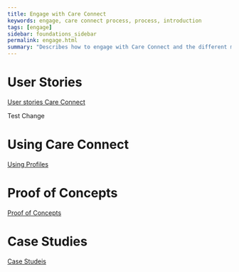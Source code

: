 ```yaml
---
title: Engage with Care Connect
keywords: engage, care connect process, process, introduction
tags: [engage]
sidebar: foundations_sidebar
permalink: engage.html
summary: "Describes how to engage with Care Connect and the different mechanisms involved in this process."
---
```



# User Stories #


[User stories Care Connect ](engage_user_stories.html)

Test Change

# Using Care Connect #


[Using Profiles](engage_using_profiles.html)


# Proof of Concepts #


[Proof of Concepts](engage_proof_of_concepts.html)

# Case Studies #


[Case Studeis](engage_case_studies.html)
